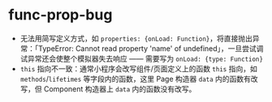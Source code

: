 # func-prop-bug

- 无法用简写定义方式，如 `properties: {onLoad: Function}`，将直接抛出异常：「TypeError: Cannot read property 'name' of undefined」，一旦尝试调试异常还会使整个模拟器失去响应 —— 需要写为 `onLoad: {type: Function}`
- `this` 指向不一致：通常小程序会改写组件/页面定义上的函数 `this` 指向，如 `methods`/`lifetimes` 等字段内的函数，这里 Page 构造器 `data` 内的函数有改写，但 Component 构造器上 `data` 内的函数没有改写。
